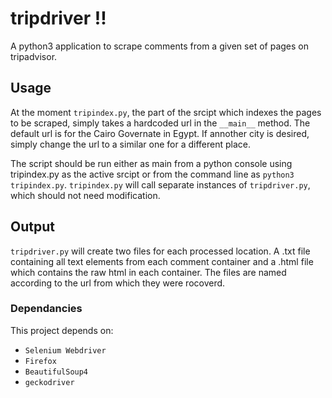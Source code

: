 # tripdriver !!

A python3 application to scrape comments from a given set of pages on tripadvisor.

## Usage

  At the moment `tripindex.py`, the part of the srcipt which indexes the pages to be scraped, simply takes a hardcoded url in the `__main__` method.  The default url is for the Cairo Governate in Egypt. If annother city is desired, simply change the url to a similar one for a different place. 

  The script should be run either as main from a python console using tripindex.py as the active srcipt or from the command line as `python3 tripindex.py`. `tripindex.py` will call separate instances of `tripdriver.py`, which should not need modification. 

## Output

  `tripdriver.py` will create two files for each processed location.  A .txt file containing all text elements from each comment container and a .html file which contains the raw html in each container. The files are named according to the url from which they were rocoverd.

### Dependancies

This project depends on: 

* `Selenium Webdriver` 
* `Firefox`
* `BeautifulSoup4`
* `geckodriver`
